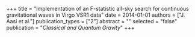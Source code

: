 +++
title = "Implementation of an F-statistic all-sky search for continuous gravitational waves in Virgo VSR1 data"
date = 2014-01-01
authors = ["J. Aasi et al."]
publication_types = ["2"]
abstract = ""
selected = "false"
publication = "*Classical and Quantum Gravity*"
+++

